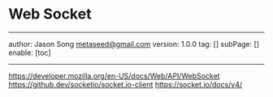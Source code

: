 # Web Socket
---
author: Jason Song <metaseed@gmail.com>
version: 1.0.0
tag: []
subPage: []
enable: [toc]

---

https://developer.mozilla.org/en-US/docs/Web/API/WebSocket
https://github.dev/socketio/socket.io-client
https://socket.io/docs/v4/